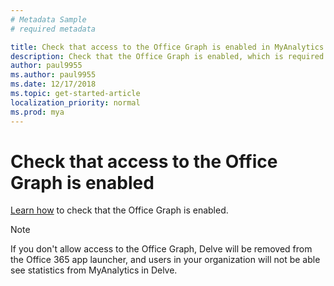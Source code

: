 ```yaml
---
# Metadata Sample
# required metadata

title: Check that access to the Office Graph is enabled in MyAnalytics
description: Check that the Office Graph is enabled, which is required to show MyAnalytics statistics in Delve.  
author: paul9955
ms.author: paul9955
ms.date: 12/17/2018
ms.topic: get-started-article
localization_priority: normal 
ms.prod: mya
---
```


<!-- Note that this topic is no longer needed for MyA setup and was removed from the TOC on 15 March 2018.-->

# Check that access to the Office Graph is enabled

[Learn how](https://support.office.com/en-us/article/office-delve-for-office-365-admins-54f87a42-15a4-44b4-9df0-d36287d9531b?ui=en-US&rs=en-US&ad=US#bkmk_delveonoff) to check that the Office Graph is enabled.

> [!Note] 
> If you don't allow access to the Office Graph, Delve will be removed from the Office 365 app launcher, and users in your organization will not be able see statistics from MyAnalytics in Delve. 

